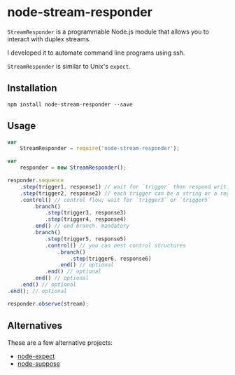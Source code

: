 # node-stream-responder

`StreamResponder` is a programmable Node.js module that allows you to interact with duplex streams.

I developed it to automate command line programs using ssh.

`StreamResponder` is similar to Unix's `expect`.

## Installation

```
npm install node-stream-responder --save
```

## Usage

```javascript
var
	StreamResponder = require('node-stream-responder');

var
	responder = new StreamResponder();

responder.sequence
	.step(trigger1, response1) // wait for `trigger` then respond writing `response` to the stream
	.step(trigger2, response2) // each trigger can be a string or a regular expression
	.control() // control flow; wait for `trigger3` or `trigger5`
		.branch()
			.step(trigger3, response3)
			.step(trigger4, response4)
		.end() // end branch. mandatory
		.branch()
			.step(trigger5, response5)
			.control() // you can nest control structures
				.branch()
					.step(trigger6, response6)
				.end() // optional
			.end() // optional
		.end() // optional
	.end() // optional
.end(); // optional

responder.observe(stream);
```

## Alternatives

These are a few alternative projects:

* [node-expect](https://github.com/Trakkasure/node-expect)
* [node-suppose](https://github.com/jprichardson/node-suppose)

